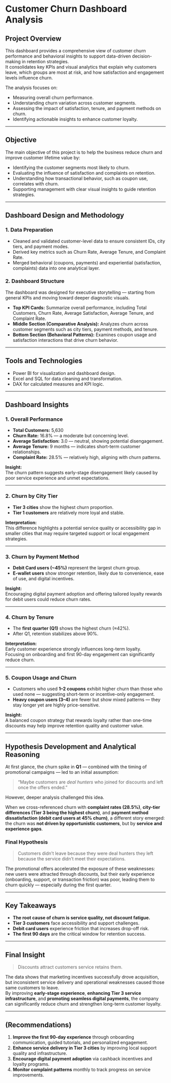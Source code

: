 # Customer Churn Dashboard Analysis

## Project Overview

This dashboard provides a comprehensive view of customer churn performance and behavioral insights to support data-driven decision-making in retention strategies.  
It consolidates key KPIs and visual analytics that explain why customers leave, which groups are most at risk, and how satisfaction and engagement levels influence churn.

The analysis focuses on:
- Measuring overall churn performance.  
- Understanding churn variation across customer segments.  
- Assessing the impact of satisfaction, tenure, and payment methods on churn.  
- Identifying actionable insights to enhance customer loyalty.  

---

## Objective

The main objective of this project is to help the business reduce churn and improve customer lifetime value by:  
- Identifying the customer segments most likely to churn.  
- Evaluating the influence of satisfaction and complaints on retention.  
- Understanding how transactional behavior, such as coupon use, correlates with churn.  
- Supporting management with clear visual insights to guide retention strategies.  

---

## Dashboard Design and Methodology

### 1. Data Preparation
- Cleaned and validated customer-level data to ensure consistent IDs, city tiers, and payment modes.  
- Derived key metrics such as Churn Rate, Average Tenure, and Complaint Rate.  
- Merged behavioral (coupons, payments) and experiential (satisfaction, complaints) data into one analytical layer.  

### 2. Dashboard Structure
The dashboard was designed for executive storytelling — starting from general KPIs and moving toward deeper diagnostic visuals.

- **Top KPI Cards:** Summarize overall performance, including Total Customers, Churn Rate, Average Satisfaction, Average Tenure, and Complaint Rate.  
- **Middle Section (Comparative Analysis):** Analyzes churn across customer segments such as city tiers, payment methods, and tenure.  
- **Bottom Section (Behavioral Patterns):** Examines coupon usage and satisfaction interactions that drive churn behavior.  

---

## Tools and Technologies
- Power BI for visualization and dashboard design.  
- Excel and SQL for data cleaning and transformation.  
- DAX for calculated measures and KPI logic.  

---

## Dashboard Insights

### 1. Overall Performance
- **Total Customers:** 5,630  
- **Churn Rate:** 16.8% — a moderate but concerning level.  
- **Average Satisfaction:** 3.0 — neutral, showing potential disengagement.  
- **Average Tenure:** 9 months — indicates short-term customer relationships.  
- **Complaint Rate:** 28.5% — relatively high, aligning with churn patterns.  

**Insight:**  
The churn pattern suggests early-stage disengagement likely caused by poor service experience and unmet expectations.

---

### 2. Churn by City Tier
- **Tier 3 cities** show the highest churn proportion.  
- **Tier 1 customers** are relatively more loyal and stable.  

**Interpretation:**  
This difference highlights a potential service quality or accessibility gap in smaller cities that may require targeted support or local engagement strategies.

---

### 3. Churn by Payment Method
- **Debit Card users (~45%)** represent the largest churn group.  
- **E-wallet users** show stronger retention, likely due to convenience, ease of use, and digital incentives.  

**Insight:**  
Encouraging digital payment adoption and offering tailored loyalty rewards for debit users could reduce churn rates.

---

### 4. Churn by Tenure
- The **first quarter (Q1)** shows the highest churn (≈42%).  
- After Q1, retention stabilizes above 90%.  

**Interpretation:**  
Early customer experience strongly influences long-term loyalty.  
Focusing on onboarding and first 90-day engagement can significantly reduce churn.

---

### 5. Coupon Usage and Churn
- Customers who used **1–2 coupons** exhibit higher churn than those who used none — suggesting short-term or incentive-only engagement.  
- **Heavy coupon users (3–4)** are fewer but show mixed patterns — they stay longer yet are highly price-sensitive.  

**Insight:**  
A balanced coupon strategy that rewards loyalty rather than one-time discounts may help improve retention quality and customer value.

---

## Hypothesis Development and Analytical Reasoning

At first glance, the churn spike in **Q1** — combined with the timing of promotional campaigns — led to an initial assumption:  
> “Maybe customers are *deal hunters* who joined for discounts and left once the offers ended.”

However, deeper analysis challenged this idea.

When we cross-referenced churn with **complaint rates (28.5%)**, **city-tier differences (Tier 3 being the highest churn)**, and **payment method dissatisfaction (debit card users at 45% churn)**, a different story emerged:  
the churn was **not driven by opportunistic customers**, but by **service and experience gaps**.

### Final Hypothesis
> Customers didn’t leave because they were deal hunters they left because the service didn’t meet their expectations.

The promotional offers accelerated the exposure of these weaknesses:  
new users were attracted through discounts, but their early experience (onboarding, support, or transaction friction) was poor, leading them to churn quickly — especially during the first quarter.

---

## Key Takeaways
- **The root cause of churn is service quality, not discount fatigue.**  
- **Tier 3 customers** face accessibility and support challenges.  
- **Debit card users** experience friction that increases drop-off risk.  
- **The first 90 days** are the critical window for retention success.  

---

## Final Insight
>  Discounts attract customers service retains them.  

The data shows that marketing incentives successfully drove acquisition, but inconsistent service delivery and operational weaknesses caused those same customers to leave.  
By improving **early-stage experience**, **enhancing Tier 3 service infrastructure**, and **promoting seamless digital payments**, the company can significantly reduce churn and strengthen long-term customer loyalty.  

---

## (Recommendations)
1. **Improve the first 90-day experience** through onboarding communication, guided tutorials, and personalized engagement.  
2. **Enhance service delivery in Tier 3 cities** by improving local support quality and infrastructure.  
3. **Encourage digital payment adoption** via cashback incentives and loyalty programs.  
4. **Monitor complaint patterns** monthly to track progress on service improvements.  
